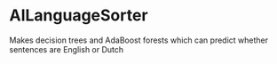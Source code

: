# AILanguageSorter
Makes decision trees and AdaBoost forests which can predict whether sentences are English or Dutch
